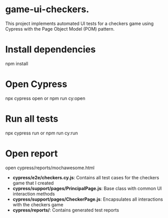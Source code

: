 # game-ui-checkers.
This project implements automated UI tests for a checkers game using Cypress with the Page Object Model (POM) pattern.
# Install dependencies
npm install

# Open Cypress
npx cypress open  or npm run cy:open

# Run all tests
npx cypress run  or npm run cy:run


# Open report
open cypress/reports/mochawesome.html


- **cypress/e2e/checkers.cy.js**: Contains all test cases for the checkers game that I created
- **cypress/support/pages/PrincipalPage.js**: Base class with common UI interaction methods
- **cypress/support/pages/CheckerPage.js**: Encapsulates all interactions with the checkers game
- **cypress/reports/**: Contains generated test reports



